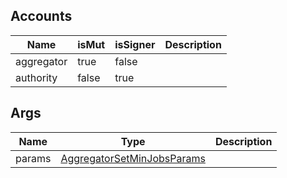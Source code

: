 ## Accounts
|Name|isMut|isSigner|Description|
|--|--|--|--|
| aggregator | true | false |  |
| authority | false | true |  |
## Args
|Name|Type|Description|
|--|--|--|
| params | [AggregatorSetMinJobsParams](/program/types/aggregatorsetminjobsparams) |  |
